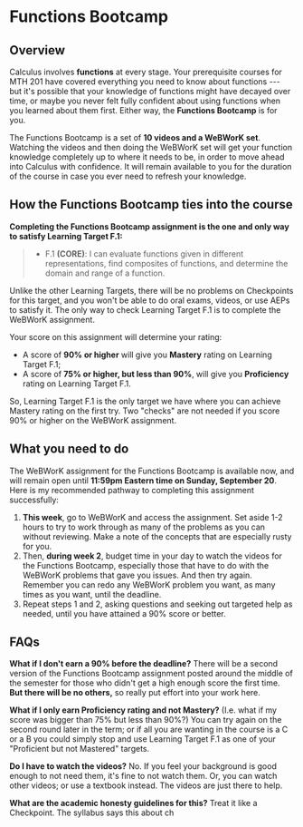 # Functions Bootcamp

## Overview

Calculus involves **functions** at every stage. Your prerequisite courses for MTH 201 have covered everything you need to know about functions --- but it's possible that your knowledge of functions might have decayed over time, or maybe you never felt fully confident about using functions when you learned about them first. Either way, the **Functions Bootcamp** is for you. 

The Functions Bootcamp is a set of **10 videos and a WeBWorK set**. Watching the videos and then doing the WeBWorK set will get your function knowledge completely up to where it needs to be, in order to move ahead into Calculus with confidence. It will remain available to you for the duration of the course in case you ever need to refresh your knowledge. 

## How the Functions Bootcamp ties into the course 

**Completing the Functions Bootcamp assignment is the one and only way to satisfy Learning Target F.1:**

>- F.1 **(CORE)**: I can evaluate functions given in different representations, find composites of functions, and determine the domain and range of a function. 

Unlike the other Learning Targets, there will be no problems on Checkpoints for this target, and you won't be able to do oral exams, videos, or use AEPs to satisfy it. The only way to check Learning Target F.1 is to complete the WeBWorK assignment. 

Your score on this assignment will determine your rating: 

- A score of **90% or higher** will give you **Mastery** rating on Learning Target F.1; 
- A score of **75% or higher, but less than 90%**, will give you **Proficiency** rating on Learning Target F.1. 

So, Learning Target F.1 is the only target we have where you can achieve Mastery rating on the first try. Two "checks" are not needed if you score 90% or higher on the WeBWorK assignment. 


## What you need to do

The WeBWorK assignment for the Functions Bootcamp is available now, and will remain open until **11:59pm Eastern time on Sunday, September 20**. Here is my recommended pathway to completing this assignment successfully: 

1. **This week**, go to WeBWorK and access the assignment. Set aside 1-2 hours to try to work through as many of the problems as you can without reviewing. Make a note of the concepts that are especially rusty for you. 
2. Then, **during week 2**, budget time in your day to watch the videos for the Functions Bootcamp, especially those that have to do with the WeBWorK problems that gave you issues. And then try again. Remember you can redo any WeBWorK problem you want, as many times as you want, until the deadline. 
3. Repeat steps 1 and 2, asking questions and seeking out targeted help as needed, until you have attained a 90% score or better. 

## FAQs

**What if I don't earn a 90% before the deadline?** There will be a second version of the Functions Bootcamp assignment posted around the middle of the semester for those who didn't get a high enough score the first time. **But there will be no others,** so really put effort into your work here. 

**What if I only earn Proficiency rating and not Mastery?** (I.e. what if my score was bigger than 75% but less than 90%?) You can try again on the second round later in the term; or if all you are wanting in the course is a C or a B you could simply stop and use Learning Target F.1 as one of your "Proficient but not Mastered" targets. 

**Do I have to watch the videos?** No. If you feel your background is good enough to not need them, it's fine to not watch them. Or, you can watch other videos; or use a textbook instead. The videos are just there to help. 

**What are the academic honesty guidelines for this?** Treat it like a Checkpoint. The syllabus says this about ch
<!--stackedit_data:
eyJoaXN0b3J5IjpbMTM0Mjg5MTg2NF19
-->